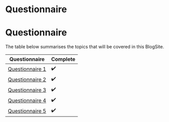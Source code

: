 # Questionnaire

# Questionnaire

The table below summarises the topics that will be covered in this BlogSite.

| Questionnaire | Complete |
| ------ | -------- |
| [Questionnaire 1](_posts/2023-05-21-q1.md) | ✔️ |
| [Questionnaire 2](_posts/2023-05-08-deployment.md) | ✔️ |
| [Questionnaire 3](_posts/2023-05-09-neural_net.md) | ✔️ |
| [Questionnaire 4](_posts/2023-05-09-NLP.md) | ✔️ |
| [Questionnaire 5](_posts/2023-05-10-nn_model.md) | ✔️ |
